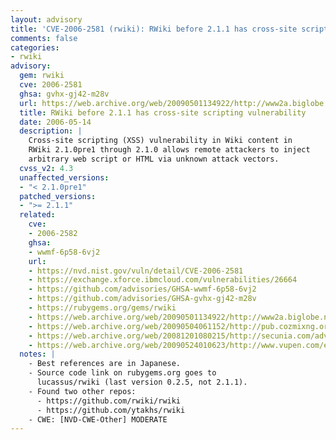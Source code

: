 ```yaml
---
layout: advisory
title: 'CVE-2006-2581 (rwiki): RWiki before 2.1.1 has cross-site scripting vulnerability'
comments: false
categories:
- rwiki
advisory:
  gem: rwiki
  cve: 2006-2581
  ghsa: gvhx-gj42-m28v
  url: https://web.archive.org/web/20090501134922/http://www2a.biglobe.ne.jp/~seki/ruby/rwiki.html
  title: RWiki before 2.1.1 has cross-site scripting vulnerability
  date: 2006-05-14
  description: |
    Cross-site scripting (XSS) vulnerability in Wiki content in
    RWiki 2.1.0pre1 through 2.1.0 allows remote attackers to inject
    arbitrary web script or HTML via unknown attack vectors.
  cvss_v2: 4.3
  unaffected_versions:
  - "< 2.1.0pre1"
  patched_versions:
  - ">= 2.1.1"
  related:
    cve:
    - 2006-2582
    ghsa:
    - wwmf-6p58-6vj2
    url:
    - https://nvd.nist.gov/vuln/detail/CVE-2006-2581
    - https://exchange.xforce.ibmcloud.com/vulnerabilities/26664
    - https://github.com/advisories/GHSA-wwmf-6p58-6vj2
    - https://github.com/advisories/GHSA-gvhx-gj42-m28v
    - https://rubygems.org/gems/rwiki
    - https://web.archive.org/web/20090501134922/http://www2a.biglobe.ne.jp/~seki/ruby/rwiki.html
    - https://web.archive.org/web/20090504061152/http://pub.cozmixng.org/~the-rwiki/rw-cgi.rb?cmd=view;name=top
    - https://web.archive.org/web/20081201080215/http://secunia.com/advisories/20264
    - https://web.archive.org/web/20090524010623/http://www.vupen.com/english/advisories/2006/1949
  notes: |
    - Best references are in Japanese.
    - Source code link on rubygems.org goes to
      lucassus/rwiki (last version 0.2.5, not 2.1.1).
    - Found two other repos:
      - https://github.com/rwiki/rwiki
      - https://github.com/ytakhs/rwiki
    - CWE: [NVD-CWE-Other] MODERATE
---
```

